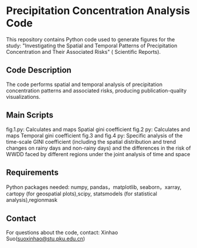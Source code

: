# Precipitation Concentration Analysis Code
This repository contains Python code used to generate figures for the study:
"Investigating the Spatial and Temporal Patterns of Precipitation Concentration and Their Associated Risks" ( Scientific Reports).

## Code Description
The code performs spatial and temporal analysis of precipitation concentration patterns and associated risks, producing publication-quality visualizations.


## Main Scripts
fig.1.py: Calculates and maps Spatial gini coefficient 
fig.2 py:  Calculates and maps Temporal gini coefficient 
fig.3 and fig.4 py: Specific analysis of the time-scale GINI coefficient (including the spatial distribution and trend changes on rainy days and non-rainy days) and the differences in the risk of WWDD faced by different regions under the joint analysis of time and space


## Requirements
Python packages needed:
numpy, pandas，matplotlib, seaborn，xarray, cartopy (for geospatial plots),scipy, statsmodels (for statistical analysis),regionmask



## Contact
For questions about the code, contact: Xinhao Suo(suoxinhao@stu.pku.edu.cn)
